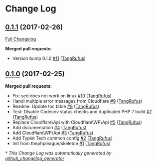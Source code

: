 # Change Log

## [0.1.1](https://github.com/TypistTech/cloudflare-wp-api/tree/0.1.1) (2017-02-26)
[Full Changelog](https://github.com/TypistTech/cloudflare-wp-api/compare/0.1.0...0.1.1)

**Merged pull requests:**

- Version bump 0.1.0 [\#11](https://github.com/TypistTech/cloudflare-wp-api/pull/11) ([TangRufus](https://github.com/TangRufus))

## [0.1.0](https://github.com/TypistTech/cloudflare-wp-api/tree/0.1.0) (2017-02-25)
**Merged pull requests:**

- Fix: sed does not work on linux [\#10](https://github.com/TypistTech/cloudflare-wp-api/pull/10) ([TangRufus](https://github.com/TangRufus))
- Handl multiple error messages from Cloudflare [\#9](https://github.com/TypistTech/cloudflare-wp-api/pull/9) ([TangRufus](https://github.com/TangRufus))
- Readme: Update toc table [\#8](https://github.com/TypistTech/cloudflare-wp-api/pull/8) ([TangRufus](https://github.com/TangRufus))
- Test: Disable Codecov status checks and duplicated PHP 7 build [\#7](https://github.com/TypistTech/cloudflare-wp-api/pull/7) ([TangRufus](https://github.com/TangRufus))
- Replace Cloudflare\Api with Cloudflare\WP\Api [\#5](https://github.com/TypistTech/cloudflare-wp-api/pull/5) ([TangRufus](https://github.com/TangRufus))
- Add documentation [\#4](https://github.com/TypistTech/cloudflare-wp-api/pull/4) ([TangRufus](https://github.com/TangRufus))
- Add Cloudflare\WP\Api [\#3](https://github.com/TypistTech/cloudflare-wp-api/pull/3) ([TangRufus](https://github.com/TangRufus))
- Add Typist Tech common config [\#2](https://github.com/TypistTech/cloudflare-wp-api/pull/2) ([TangRufus](https://github.com/TangRufus))
- Init from thephpleague/skeleton [\#1](https://github.com/TypistTech/cloudflare-wp-api/pull/1) ([TangRufus](https://github.com/TangRufus))



\* *This Change Log was automatically generated by [github_changelog_generator](https://github.com/skywinder/Github-Changelog-Generator)*